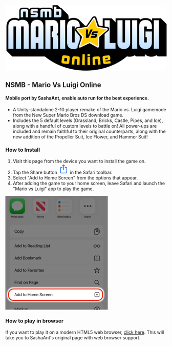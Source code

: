 <!DOCTYPE html>
<html lang="en">
<body>
	<img src="title-vector.svg" style="max-width:100%;max-height:100%;"/>
	<h2>NSMB - Mario Vs Luigi Online</h2>
<h4>Mobile port by SashaAnt, enable auto run for the best experience.</h4>
	<ul>
	<li>A Unity-standalone 2-10 player remake of the Mario vs. Luigi gamemode from the New Super Mario Bros DS download game.
	<li>Includes the 5 default levels (Grassland, Bricks, Castle, Pipes, and Ice), along with a handful of custom levels to battle on! All power-ups are included and remain faithful to their original counterparts, along with the new addition of the Propeller Suit, Ice Flower, and Hammer Suit!
</ul>
	<h3>How to Install</h3>
	<ol>
		<li>Visit this page from the device you want to install the game on.</li>
		<li>Tap the Share button <img src="share.svg" style="width: 32px; height: 32px;" /> in the Safari toolbar.</li>
		<li>Select "Add to Home Screen" from the options that appear.</li>
		<li>After adding the game to your home screen, leave Safari and launch the "Mario vs Luigi" app to play the game.</li>
	</ol>
	<img src="addToHome.png" style="width: 320px;" />
	<h3>How to play in browser</h3>
If you want to play it on a modern HTML5 web browser, <a href="https://sashaant.itch.io/mvlo-mobile">click here</a>. This will take you to SashaAnt's original page with web browser support.
</body>
</html>
